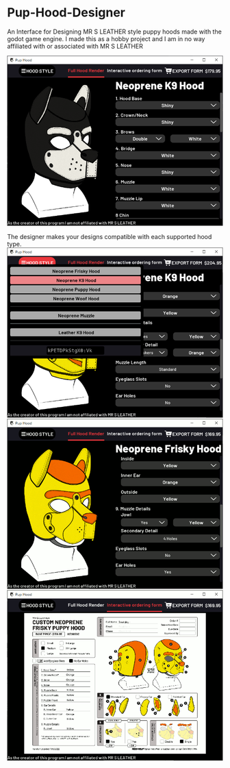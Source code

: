 # Pup-Hood-Designer
An Interface for Designing MR S LEATHER style puppy hoods made with the godot game engine. I made this as a hobby project and I am in no way affiliated with or associated with MR S LEATHER

![Demo Image 001](Demo001.png?raw=true "Demo Image 001")

The designer makes your designs compatible with each supported hood type.
![Demo Image 002](Demo002.png?raw=true "Demo Image 002")
![Demo Image 003](Demo003.gif?raw=true "Demo Image 003")
![Demo Image 004](Demo004.gif?raw=true "Demo Image 004")
